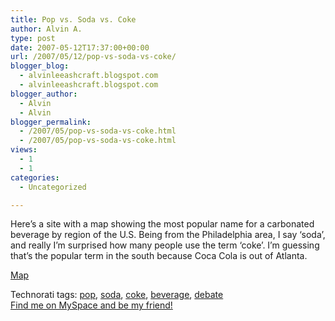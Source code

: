 ```yaml
---
title: Pop vs. Soda vs. Coke
author: Alvin A.
type: post
date: 2007-05-12T17:37:00+00:00
url: /2007/05/12/pop-vs-soda-vs-coke/
blogger_blog:
  - alvinleeashcraft.blogspot.com
  - alvinleeashcraft.blogspot.com
blogger_author:
  - Alvin
  - Alvin
blogger_permalink:
  - /2007/05/pop-vs-soda-vs-coke.html
  - /2007/05/pop-vs-soda-vs-coke.html
views:
  - 1
  - 1
categories:
  - Uncategorized

---
```

Here&#8217;s a site with a map showing the most popular name for a carbonated beverage by region of the U.S. Being from the Philadelphia area, I say &#8216;soda&#8217;, and really I&#8217;m surprised how many people use the term &#8216;coke&#8217;. I&#8217;m guessing that&#8217;s the popular term in the south because Coca Cola is out of Atlanta.

<a title="Soda Map" href="http://popvssoda.com:2998/countystats/total-county.html" target="_blank">Map</a></p> 

<div class="wlWriterSmartContent" style="display:inline;margin:0;padding:0;">
  Technorati tags: <a href="http://technorati.com/tags/pop" rel="tag">pop</a>, <a href="http://technorati.com/tags/soda" rel="tag">soda</a>, <a href="http://technorati.com/tags/coke" rel="tag">coke</a>, <a href="http://technorati.com/tags/beverage" rel="tag">beverage</a>, <a href="http://technorati.com/tags/debate" rel="tag">debate</a>
</div>



<div class="blogger-post-footer">
  <a href="http://www.myspace.com/alvinashcraft">Find me on MySpace and be my friend!</a></p>
</div>